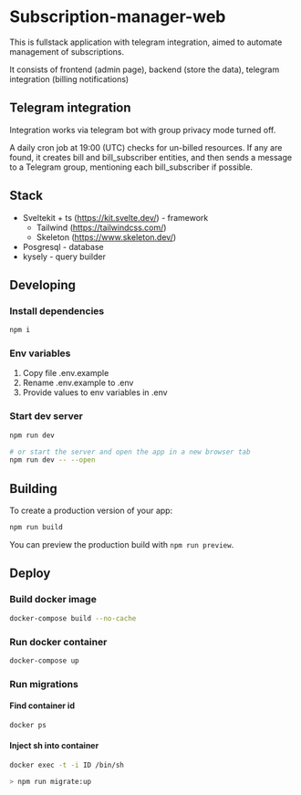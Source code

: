 # Subscription-manager-web

This is fullstack application with telegram integration, aimed to automate management of subscriptions.

It consists of frontend (admin page), backend (store the data), telegram integration (billing notifications)

## Telegram integration

Integration works via telegram bot with group privacy mode turned off.

A daily cron job at 19:00 (UTC) checks for un-billed resources. If any are found, it creates bill and bill_subscriber entities, and then sends a message to a Telegram group, mentioning each bill_subscriber if possible.

## Stack

- Sveltekit + ts (<https://kit.svelte.dev/>) - framework
  - Tailwind (<https://tailwindcss.com/>)
  - Skeleton (<https://www.skeleton.dev/>)
- Posgresql - database
- kysely - query builder

## Developing

### Install dependencies

```bash
npm i
```

### Env variables

1. Copy file .env.example
2. Rename .env.example to .env
3. Provide values to env variables in .env

### Start dev server

```bash
npm run dev

# or start the server and open the app in a new browser tab
npm run dev -- --open
```

## Building

To create a production version of your app:

```bash
npm run build
```

You can preview the production build with `npm run preview`.

## Deploy

### Build docker image

```bash
docker-compose build --no-cache
```

### Run docker container

```bash
docker-compose up
```

### Run migrations

#### Find container id

```bash
docker ps
```

#### Inject sh into container

```bash
docker exec -t -i ID /bin/sh

> npm run migrate:up
```
